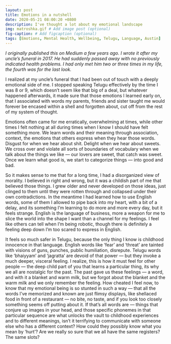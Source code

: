 ```yaml
---
layout: post
title: Emotions in a nutshell
date: 2020-05-21 08:00:20 +0800
description: I've thought a lot about my emotional landscape
img: matroshka.gif # Add image post (optional)
fig-caption: # Add figcaption (optional)
tags: [Emotions, Mental Health, Wellbeing, Telugu, Language, Austin]
---
```


_I originally published this on Medium a few years ago. I wrote it after my uncle’s funeral in 2017. He had suddenly passed away with no previously indicated health problems. I had only met him two or three times in my life, the fourth was for the last look._

I realized at my uncle’s funeral that I had been out of touch with a deeply emotional side of me. I stopped speaking Telugu effectively by the time I was 8 or 9, which doesn’t seem like that big of a deal, but whatever happened afterwards, it made sure that those emotions I learned early on, that I associated with words my parents, friends and sister taught me would forever be encased within a shell and forgotten about, cut off from the rest of my system of thought.

Emotions often came for me erratically, overwhelming at times, while other times I felt nothing at all during times when I know I should have felt something more. We learn words and their meaning through association, context, the emotions that others express when they hear those words. Disgust for when we hear about shit. Delight when we hear about sweets. We cross over and violate all sorts of boundaries of vocabulary when we talk about the things we like — our lovers are sweet, that catch was sweet. Once we learn what good is, we start to categorize things — into good and bad.

So it makes sense to me that for a long time, I had a disorganized view of morality. I believed in right and wrong, but it was a childish part of me that believed those things. I grew older and never developed on those ideas, just clinged to them until they were rotten through and collapsed under their own contradictions. In the meantime I had learned how to use English words, some of them I allowed to pipe back into my heart, with a bit of a delay, and its something I’m learning to do more and more every day, but it feels strange. English is the language of business, more a weapon for me to slice the world into the shape I want than a channel for my feelings. I feel like others can tell when I’m being robotic, though there is definitely a feeling deep down I’m too scared to express in English.

It feels so much safer in Telugu, because the only thing I know is childhood innocence in that language. English words like ‘fear’ and ‘threat’ are tainted with visions of guns, punches, public humiliation, disrepute. Telugu words like ‘bhaiyyam’ and ‘jagratta’ are devoid of that power — but they invoke a much deeper, visceral feeling. I realize, this is how it must feel for other people — the deep child part of you that learns a particular thing, its why we all are nostalgic for the past. The past gave us these feelings — a word, and with it a blanket and warm milk, but we forgot about the blanket and the warm milk and we only remember the feeling. How cheated I feel now, to know that my emotional being is so stunted in such a way — that all the words I’ve memorized and known are just flimsy displays, like shellaced food in front of a restaurant — no bite, no taste, and if you look too closely something seems off putting about it.
If that’s all words are — things that conjure up images in your head, and those specific phonemes in that particular sequence are what unlocks the vault to childhood experiences and to different meanings, isn’t it terrifying to communicate with someone else who has a different context? How could they possibly know what you mean by ‘hurt’?
Are we really so sure that we all have the same registers? The same slots?
